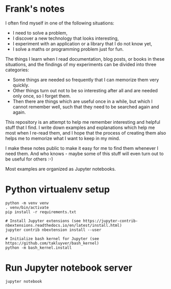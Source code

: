 # Frank's notes

I often find myself in one of the following situations:
* I need to solve a problem,
* I discover a new technology that looks interesting,
* I experiment with an application or a library that I do not know yet,
* I solve a maths or programming problem just for fun.

The things I learn when I read documentation, blog posts, or books in these
situations, and the findings of my experiments can be divided into three
categories:
* Some things are needed so frequently that I can memorize them very quickly.
* Other things turn out not to be so interesting after all and are needed only
  once, so I forget them.
* Then there are things which are useful once in a while, but which I cannot
  remember well, such that they need to be searched again and again.

This repository is an attempt to help me remember interesting and helpful stuff
that I find. I write down examples and explanations which help me most when I
re-read them, and I hope that the process of creating them also helps me to
 memorize what I want to keep in my mind.
 
I make these notes public to make it easy for me to find them whenever I need
them. And who knows - maybe some of this stuff will even turn out to be useful
for others :-) 

Most examples are organized as Jupyter notebooks.


# Python virtualenv setup

    python -m venv venv
    . venv/bin/activate
    pip install -r requirements.txt

    # Install Jupyter extensions (see https://jupyter-contrib-nbextensions.readthedocs.io/en/latest/install.html)
    jupyter contrib nbextension install --user

    # Initialize bash kernel for Jupyter (see https://github.com/takluyver/bash_kernel)
    python -m bash_kernel.install

# Run Jupyter notebook server

    jupyter notebook
